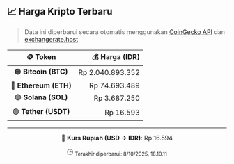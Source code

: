

<!-- HARGA_KRIPTO -->
## 📈 Harga Kripto Terbaru

> Data ini diperbarui secara otomatis menggunakan [CoinGecko API](https://www.coingecko.com/) dan [exchangerate.host](https://exchangerate.host/)

<div align="center">

| 🪙 Token | 💰 Harga (IDR) |
|:------:|---------------:|
| 🟠 **Bitcoin (BTC)**   | Rp 2.040.893.352 |
| 🔵 **Ethereum (ETH)**  | Rp 74.693.489 |
| 🟣 **Solana (SOL)**    | Rp 3.687.250 |
| 🟢 **Tether (USDT)**   | Rp 16.593 |

---

💱 **Kurs Rupiah (USD → IDR)**: Rp 16.594

🕒 <sub>Terakhir diperbarui: 8/10/2025, 18.10.11</sub>

</div>
<!-- /HARGA_KRIPTO -->